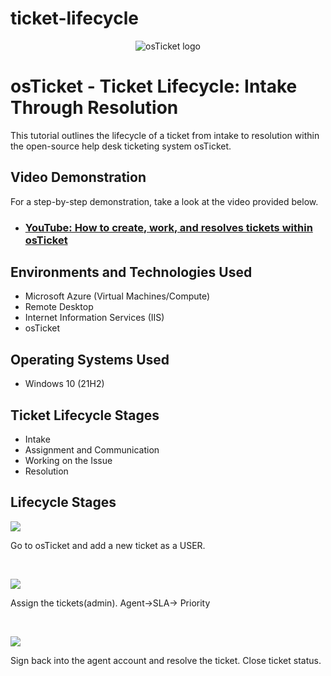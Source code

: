 # ticket-lifecycle
<p align="center">
<img src="https://i.imgur.com/Clzj7Xs.png" alt="osTicket logo"/>
</p>

<h1>osTicket - Ticket Lifecycle: Intake Through Resolution</h1>
This tutorial outlines the lifecycle of a ticket from intake to resolution within the open-source help desk ticketing system osTicket.<br />


<h2>Video Demonstration</h2>
For a step-by-step demonstration, take a look at the video provided below.

- ### [YouTube: How to create, work, and resolves tickets within osTicket](https://www.youtube.com/watch?v=D5ZXduqZbso)

<h2>Environments and Technologies Used</h2>

- Microsoft Azure (Virtual Machines/Compute)
- Remote Desktop
- Internet Information Services (IIS)
- osTicket

<h2>Operating Systems Used </h2>

- Windows 10</b> (21H2)

<h2>Ticket Lifecycle Stages</h2>

- Intake
- Assignment and Communication
- Working on the Issue
- Resolution

<h2>Lifecycle Stages</h2>

<p>
<img src="https://imgur.com/P5T1yK7.png">
</p>
<p>
Go to osTicket and add a new ticket as a USER. 
</p>
<br />

<p>
<img src="https://imgur.com/Qw5f5CC.png">
</p>
<p>
Assign the tickets(admin). Agent->SLA-> Priority 
</p>
<br />

<p>
<img src="https://imgur.com/UyUqZ0M.png">
</p>
<p>
Sign back into the agent account and resolve the ticket. Close ticket status.
</p>
<br />
